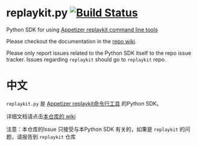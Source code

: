 # replaykit.py [![Build Status](https://travis-ci.org/appetizerio/replaykit.py.svg?branch=master)](https://travis-ci.org/appetizerio/replaykit.py)
Python SDK for using [Appetizer replaykit command line tools](https://github.com/appetizerio/replaykit)

Please checkout the documentation in the [repo wiki](https://github.com/appetizerio/replaykit.py/wiki).

Please only report issues related to the Python SDK itself to the repo issue tracker. Issues regarding `replaykit` should go to `replaykit` repo.

# 中文
`replaykit.py` 是 [Appetizer replaykit命令行工具](https://github.com/appetizerio/replaykit) 的Python SDK。

详细文档请点击[本仓库的 wiki](https://github.com/appetizerio/replaykit.py/wiki)

注意：本仓库的Issue 只接受与本Python SDK 有关的，如果是 `replaykit` 的问题，请报告到 `replaykit` 仓库
